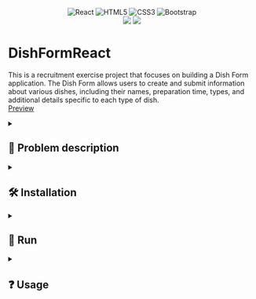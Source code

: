 <div align="center">
  
![React](https://img.shields.io/badge/react-%2320232a.svg?style=for-the-badge&logo=react&logoColor=%2361DAFB)
![HTML5](https://img.shields.io/badge/html5-%23E34F26.svg?style=for-the-badge&logo=html5&logoColor=white)
![CSS3](https://img.shields.io/badge/css3-%231572B6.svg?style=for-the-badge&logo=css3&logoColor=white)
![Bootstrap](https://img.shields.io/badge/bootstrap-%23563D7C.svg?style=for-the-badge&logo=bootstrap&logoColor=white)\
<img src="https://img.shields.io/badge/node-18.15.0-blue"/>
<img src="https://img.shields.io/badge/npm-9.6.5-brightgreen"/>
</div>

# DishFormReact
This is a recruitment exercise project that focuses on building a Dish Form application. 
The Dish Form allows users to create and submit information about various dishes, including their names, preparation time, types, and additional details specific to each type of dish. </br>
[Preview](https://dishform.herokuapp.com/)

<details><summary> <h2>  📖 Problem description  </summary>
<b> Create a form that will contain the following fields: </b> </br>
name - dish name (text field) </br>
preparation_time - preparation time (duration field, would be nice if the input will be formatted like 00:00:00) </br>
type - dish type (select field with the following options: pizza, soup, sandwich) </br> </br> 

<b>  After selecting dish type, conditionally display other fields: </b> </br> 
<i> for pizza: </i> </br>
 • no_of_slices - # of slices (number field) </br>
 • diameter - diameter (float field) </br>

<i> for soup: </i> </br>
 • spiciness_scale - spiciness scale (1-10) </br>

<i> for sandwich: </i> </br>
 • slices_of_bread - number of slices of bread required (number field) </br> </br>

All fields should be required (fields depending on the dish type should be required conditionally based on what type of dish is selected).

Data should be submitted via POST request as a JSON to https://umzzcc503l.execute-api.us-west-2.amazonaws.com/dishes/ and the form should support returned validation errors (if any).

Example request:
curl -H 'Content-Type: application/json' -X POST -d '{"name": "Test pizza", "preparation_time": "01:30:22", "type": "pizza", "no_of_slices": 4, "diameter": 33.4}' https://umzzcc503l.execute-api.us-west-2.amazonaws.com/dishes/

Example response:
{
  "diameter": 33.4,
  "name": "Test pizza",
  "no_of_slices": 4,
  "preparation_time": "01:30:22",
  "type": "pizza",
  "id": 1
}

</details>


<details><summary> <h2>  🛠️ Installation  </summary>

• First make sure u have installed latest versions of [ReactJS, NodeJS,](https://www.tutorialspoint.com/reactjs/reactjs_environment_setup.htm)

• Clone this repository.

• Install modules using npm install in **dish-form** directory.

```bash
npm install
```

### **Make sure u have installed all modules!**

</details>


<details><summary> <h2>  🚀 Run  </summary>

• **dish-form** directory:

```bash
npm start
```

</details>  


<details><summary> <h2> ❓ Usage  </summary>

• **localhost:3000** - Dish Form page

</details>  

